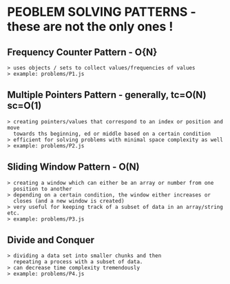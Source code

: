 # PEOBLEM SOLVING PATTERNS - these are not the only ones !

## Frequency Counter Pattern - O{N}
    > uses objects / sets to collect values/frequencies of values
    > example: problems/P1.js

## Multiple Pointers Pattern - generally, tc=O(N) sc=O(1)
    > creating pointers/values that correspond to an index or position and move 
      towards ths beginning, ed or middle based on a certain condition
    > efficient for solving problems with minimal space complexity as well
    > example: problems/P2.js

## Sliding Window Pattern - O(N)
    > creating a window which can either be an array or number from one 
      position to another
    > depending on a certain condition, the window either increases or 
      closes (and a new window is created)
    > very useful for keeping track of a subset of data in an array/string etc.
    > example: problems/P3.js

## Divide and Conquer
    > dividing a data set into smaller chunks and then 
      repeating a process with a subset of data.
    > can decrease time complexity tremendously
    > example: problems/P4.js


